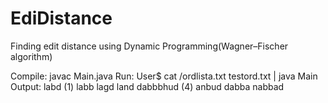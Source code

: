 # EdiDistance
Finding edit distance using Dynamic Programming(Wagner–Fischer algorithm)

Compile: javac Main.java
Run: User$ cat /ordlista.txt testord.txt | java Main 
Output: labd (1) labb lagd land 
        dabbbhud (4) anbud dabba nabbad
